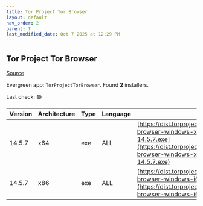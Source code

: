 ```yaml
---
title: Tor Project Tor Browser
layout: default
nav_order: 2
parent: T
last_modified_date: Oct 7 2025 at 12:29 PM
---
```


## Tor Project Tor Browser

[Source](https://www.torproject.org/)

Evergreen app: `TorProjectTorBrowser`. Found **2** installers.

Last check: 🟢

| Version | Architecture | Type | Language | URI                                                                                                                                                                                          |
| ------- | ------------ | ---- | -------- | -------------------------------------------------------------------------------------------------------------------------------------------------------------------------------------------- |
| 14.5.7  | x64          | exe  | ALL      | [https://dist.torproject.org/torbrowser/14.5.7/tor-browser-windows-x86_64-portable-14.5.7.exe](https://dist.torproject.org/torbrowser/14.5.7/tor-browser-windows-x86_64-portable-14.5.7.exe) |
| 14.5.7  | x86          | exe  | ALL      | [https://dist.torproject.org/torbrowser/14.5.7/tor-browser-windows-i686-portable-14.5.7.exe](https://dist.torproject.org/torbrowser/14.5.7/tor-browser-windows-i686-portable-14.5.7.exe)     |
